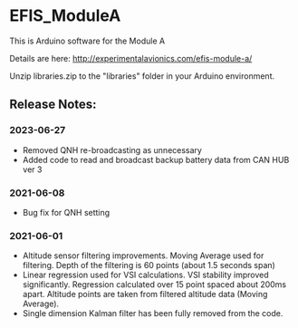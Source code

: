 # EFIS_ModuleA

This is Arduino software for the Module A

Details are here: http://experimentalavionics.com/efis-module-a/

Unzip libraries.zip to the "libraries" folder in your Arduino environment.

## Release Notes: ##

### 2023-06-27 ###
* Removed QNH re-broadcasting as unnecessary
* Added code to read and broadcast backup battery data from CAN HUB ver 3

### 2021-06-08 ###
* Bug fix for QNH setting

### 2021-06-01 ###

* Altitude sensor filtering improvements. Moving Average used for filtering. Depth of the filtering is 60 points (about 1.5 seconds span)
* Linear regression used for VSI calculations. VSI stability improved significantly. Regression calculated over 15 point spaced about 200ms apart. Altitude points are taken from filtered altitude data (Moving Average).
* Single dimension Kalman filter has been fully removed from the code.
